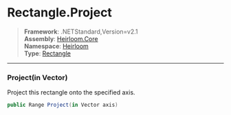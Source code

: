 # Rectangle.Project

> **Framework**: .NETStandard,Version=v2.1  
> **Assembly**: [Heirloom.Core][0]  
> **Namespace**: [Heirloom][0]  
> **Type**: [Rectangle][1]

--------------------------------------------------------------------------------

### Project(in Vector)

Project this rectangle onto the specified axis.

```cs
public Range Project(in Vector axis)
```

[0]: ../Heirloom.Core.md
[1]: Heirloom.Rectangle.md
